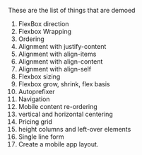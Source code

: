 These are the list of things that are demoed

1. FlexBox direction
2. Flexbox Wrapping
3. Ordering
4. Alignment with justify-content
5. Alignment with align-items
6. Alignment with align-content
7. Alignment with align-self
8. Flexbox sizing
9. Flexbox grow, shrink, flex basis
10. Autoprefixer
11. Navigation
12. Mobile content re-ordering
13. vertical and horizontal centering
14. Pricing grid
15. height columns and left-over elements
16. Single line form
17. Create a mobile app layout.


